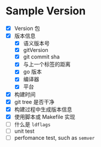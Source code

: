 # Sample Version

- [x] Version 包
- [x] 版本信息
  - [x] 语义版本号
  - [x] gitVersion
  - [x] git commit sha
  - [x] 与上一个标签的距离
  - [x] go 版本
  - [x] 编译器
  - [x] 平台
- [x] 构建时间
- [x] git tree 是否干净
- [x] 构建过程中生成版本信息
- [x] 使用脚本或 Makefile 实现
- [ ] 什么是 `ldflags`
- [ ] unit test
- [ ] perfomance test, such as `semver`
